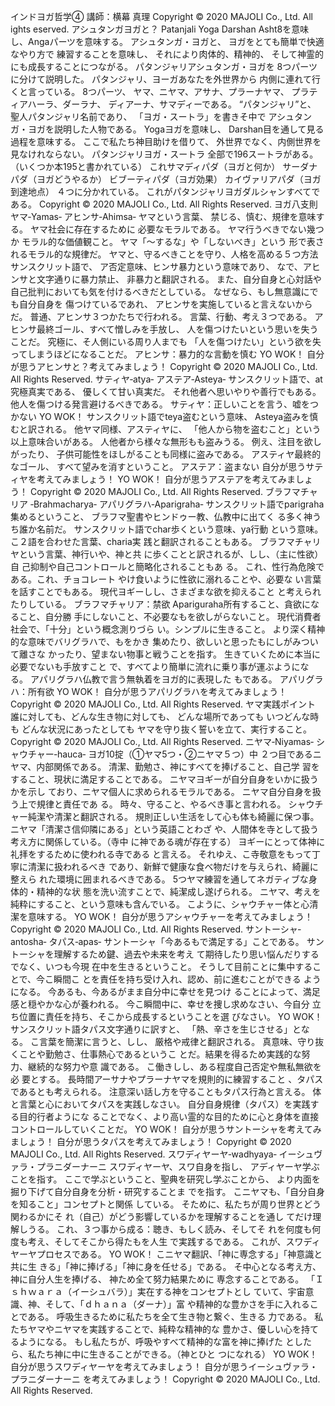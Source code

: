 インドヨガ哲学④
講師：横幕 真理
Copyright © 2020 MAJOLI Co., Ltd. All ights eserved.
アシュタンガヨガと？
Patanjali Yoga Darshan
Asht8を意味し、Angaパーツを意味する。
アシュタンガ・ヨガと、
ヨガをとても簡単で快適なやり方で
練習することを意味し、
それにより肉体的、精神的、
そして神霊的にも成長することにつながる。
パタンジャリアシュタンガ・ヨガを
8つパーツに分けて説明した。
パタンジャリ、ヨーガあなたを外世界から
内側に連れて行くと言っている。
8つパーツ、
ヤマ、ニヤマ、アサナ、プラーナヤマ、
プラティアハーラ、ダーラナ、
ディアーナ、サマディーである。
“パタンジャリ”と、
聖人パタンジャリ名前であり、
「ヨガ・スートラ」を書きそ中で
アシュタンガ・ヨガを説明した人物である。
Yogaヨガを意味し、
Darshan目を通して見る過程を意味する。
ここで私たち神目助けを借りて、
外世界でなく、内側世界を見なけれならない。
パタンジャリヨガ・スートラ
全部で196スートラがある。
（いくつか本195と書かれている）
これサマディパダ（ヨガと何か）
サーダナパダ（ヨガどうやるか）
ビブーティパダ（ヨガ効果）
カイヴァリアパダ（ヨガ到達地点）
４つに分かれている。
これがパタンジャリヨガダルシャンすべてである。
Copyright © 2020 MAJOLI Co., Ltd. All Rights Reserved.
ヨガ八支則
ヤマ‐Yamas‐
アヒンサ‐Ahimsa‐
ヤマという言葉、
禁じる、慎む、規律を意味する。
ヤマ社会に存在するために
必要なモラルである。
ヤマ行うべきでない幾つか
モラル的な価値観こと。
ヤマ「～するな」や「しないべき」という
形で表されるモラル的な規律だ。
ヤマと、守るべきことを守り、人格を高める５つ方法
サンスクリット語で、
ア否定意味、ヒンサ暴力という意味であり、
なで、アヒンサと文字通りに暴力禁止、
非暴力と翻訳される。
また、自分自身と心対話や
自己批判においても気を付けるべきだとしている。
なぜなら、もし無意識にでも自分自身を
傷つけているであれ、
アヒンサを実施していると言えないからだ。
普通、アヒンサ３つかたちで行われる。
言葉、行動、考え３つである。
アヒンサ最終ゴール、すべて憎しみを手放し、
人を傷つけたいという思いを失うことだ。
究極に、そ人側にいる周り人までも
「人を傷つけたい」という欲を失ってしまうほどになることだ。
アヒンサ：暴力的な言動を慎む
YO WOK！
自分が思うアヒンサと？考えてみましょう！
Copyright © 2020 MAJOLI Co., Ltd. All Rights Reserved.
サティヤ‐atya‐
アステア‐Asteya‐
サンスクリット語で、at究極真実である、
優しくて甘い真実だ。
それ他者へ思いやりや善行でもある。
他人を傷つける発言避けるべきである。
サティヤ：正しいことを言う、嘘をつかない
YO WOK！
サンスクリット語でteya盗むという意味、
Asteya盗みを慎むと訳される。
他ヤマ同様、アスティヤに、
「他人から物を盗むこと」という以上意味合いがある。
人他者から様々な無形もも盗みうる。
例え、注目を欲しがったり、
子供可能性をほしがることも同様に盗みである。
アスティヤ最終的なゴール、
すべて望みを消すということ。
アステア：盗まない
自分が思うサティヤを考えてみましょう！
YO WOK！
自分が思うアステアを考えてみましょう！
Copyright © 2020 MAJOLI Co., Ltd. All Rights Reserved.
ブラフマチャリア
‐Brahmacharya‐
アパリグラハ‐Aparigraha‐
サンスクリット語でparigraha集めるということ、
ブラフマ聖書やヒンドゥー教、仏教中に出てく
る多く神うち誰か名前だ。
サンスクリット語でchar歩くという意味、ya行動
という意味。こ２語を合わせた言葉、charia実
践と翻訳されることもある。
ブラフマチャリヤという言葉、神行いや、神と共
に歩くことと訳されるが、しし、（主に性欲）自
己抑制や自己コントロールと簡略化されることもあ
る。
これ、性行為危険である。これ、チョコレート
やけ食いように性欲に溺れることや、必要な
い言葉を話すことでもある。
現代ヨギーしし、さまざまな欲を抑えること
と考えられたりしている。
ブラフマチャリア：禁欲
Apariguraha所有すること、貪欲になること、自分勝
手にしないこと、不必要なもを欲しがらないこと。
現代消費者社会で、「十分」という概念測りづら
い。シンプルに生きること。
より深く精神的な意味でバリグラハで、もをかき
集めたり、欲しいと思ったもにしがみついて離さな
かったり、望まない物事と戦うことを指す。
生きていくために本当に必要でないも手放すこと
で、すべてより簡単に流れに乗り事が運ぶようにな
る。
アパリグラハ仏教で言う無執着をヨガ的に表現した
もである。
アパリグラハ：所有欲
YO WOK！
自分が思うアパリグラハを考えてみましょう！
Copyright © 2020 MAJOLI Co., Ltd. All Rights Reserved.
ヤマ実践ポイント
誰に対しても、どんな生き物に対しても、
どんな場所であっても
いつどんな時も
どんな状況にあったとしても
ヤマを守り抜く誓いを立て、実行すること。
Copyright © 2020 MAJOLI Co., Ltd. All Rights Reserved.
ニヤマ‐Niyamas‐
シャウチャー‐hauca‐
ヨガ10掟（①ヤマ5つ・②ニヤマ５つ）中
２つ目であるニヤマ、内部関係である。
清潔、勤勉さ、神にすべてを捧げること、自己学
習をすること、現状に満足することである。
ニヤマヨギーが自分自身をいかに扱うかを示し
ており、ニヤマ個人に求められるモラルである。
ニヤマ自分自身を扱う上で規律と責任であ
る。 時々、守ること、やるべき事と言われる。
シャウチャー純潔や清潔と翻訳される。
規則正しい生活をして心も体も綺麗に保つ事。
ニヤマ「清潔さ信仰隣にある」という英語ことわざ
や、人間体を寺として扱う考え方に関係している。（寺中
に神である魂が存在する）
ヨギーにとって体神に礼拝をするために使われる寺である
と言える。
それゆえ、こ寺敬意をもって丁寧に清潔に扱われるべき
であり、新鮮で健康な食べ物だけを与えられ、綺麗に整えら
れた環境に囲まれるべきである。
5つヤマ練習を通してネガティブな身体的・精神的な状
態を洗い流すことで、純潔成し遂げられる。
ニヤマ、考えを純粋にすること、という意味も含んでいる。
こように、シャウチャー体と心清潔を意味する。
YO WOK！
自分が思うアシャウチャーを考えてみましょう！
Copyright © 2020 MAJOLI Co., Ltd. All Rights Reserved.
サントーシャ‐antosha‐
タパス‐apas‐
サントーシャ「今あるもで満足する」ことである。
サントーシャを理解するため鍵、過去や未来を考え
て期待したり思い悩んだりするでなく、いつも今現
在中を生きるということ。
そうして目前ことに集中することで、今こ瞬間こ
とを責任を持ち受け入れ、認め、前に進むことができる
ようになる。
今あるも、今あるがまま自分中に幸せを見つけ
ることによって、満足感と穏やかな心が養われる。
今こ瞬間中に、幸せを捜し求めなさい、今自分
立ち位置に責任を持ち、そこから成長するということを選
びなさい。
YO WOK！
サンスクリット語タパス文字通りに訳すと、
「熱、辛さを生じさせる」となる。
こ言葉を簡潔に言うと、しし、
厳格や戒律と翻訳される。
真意味、守り抜くことや勤勉さ、仕事熱心であるというこ
とだ。結果を得るため実践的な努力、継続的な努力や意
識である。
こ働きしし、ある程度自己否定や無私無欲を必
要とする。
長時間アーサナやプラーナヤマを規則的に練習すること
、タパスであるとも考えられる。
注意深い話し方を守ることもタパス行為と言える。
体と言葉と心においてタパスを実践しなさい。
自分自身規律（タパス）を実践する目的行者ようにな
ることでなく、より高い霊的な目的ために心と身体を直接
コントロールしていくことだ。
YO WOK！
自分が思うサントーシャを考えてみましょう！
自分が思うタパスを考えてみましょう！
Copyright © 2020 MAJOLI Co., Ltd. All Rights Reserved.
スワディヤーヤ‐wadhyaya‐
イーシュヴァラ・プラニダーナーニ
スワディヤーヤ、スワ自身を指し、
アディヤーヤ学ぶことを指す。
ここで学ぶということ、聖典を研究し学ぶことから、
より内面を掘り下げて自分自身を分析・研究することま
でを指す。
こニヤマも、「自分自身を知ること」コンセプトと関係
している。
そために、私たちが周り世界とどう関わるかにそ
れ（自己）がどう影響しているかを理解することを通し
てだけ理解しうる。
これ、３つ事から成る：聴き、もしく読み、そしてそ
れを何度も何度も考え、そしてそこから得たもを人生
で実践するである。
これが、スワディヤーヤプロセスである。
YO WOK！
こニヤマ翻訳、「神に専念する」「神意識と共に生
きる」「神に捧げる」「神に身を任せる」である。
そ中心となる考え方、神に自分人生を捧げる、
神ため全て努力結果ために
専念することである。
「Ｉｓｈｗａｒａ（イーシュバラ）」実在する神をコンセプトとし
ていて、宇宙意識、神、そして、「ｄｈａｎａ（ダーナ）」富
や精神的な豊かさを手に入れることである。
呼吸生きるために私たちを全て生き物と繋ぐ、生きる
力である。
私たちヤマやニヤマを実践することで、純粋な精神的な
豊かさ、優しい心を持てるようになる。
もし私たちが、呼吸やすべて精神的な富を神に捧げた
としたら、私たち神に中に生きることができる。（神とひと
つになれる）
YO WOK！
自分が思うスワディヤーヤを考えてみましょう！
自分が思うイーシュヴァラ・プラニダーナーニ
を考えてみましょう！
Copyright © 2020 MAJOLI Co., Ltd. All Rights Reserved.